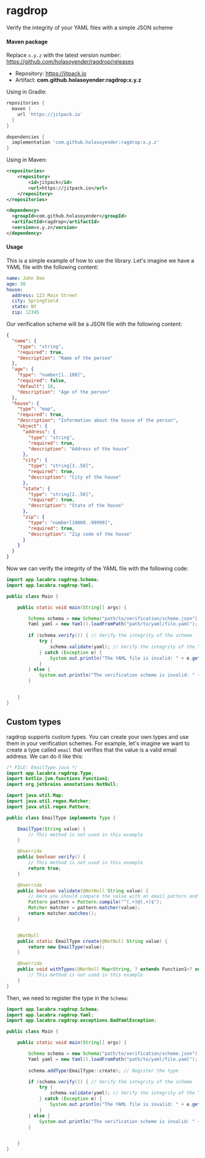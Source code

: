 # ragdrop
Verify the integrity of your YAML files with a simple JSON scheme

#### Maven package

Replace `x.y.z` with the latest version number: https://github.com/holasoyender/ragdrop/releases

* Repository: https://jitpack.io
* Artifact: **com.github.holasoyender:ragdrop:x.y.z**

Using in Gradle:
```gradle
repositories {
  maven {
    url 'https://jitpack.io'
  }
}

dependencies {
  implementation 'com.github.holasoyender:ragdrop:x.y.z'
}
```

Using in Maven:
```xml
<repositories>
    <repository>
        <id>jitpack</id>
        <url>https://jitpack.io</url>
    </repository>
</repositories>

<dependency>
  <groupId>com.github.holasoyender</groupId>
  <artifactId>ragdrop</artifactId>
  <version>x.y.z</version>
</dependency>
```

#### Usage

This is a simple example of how to use the library. Let's imagine we have a YAML file with the following content:

```yaml
name: John Doe
age: 30
house:
  address: 123 Main Street
  city: Springfield
  state: NY
  zip: 12345
```

Our verification scheme will be a JSON file with the following content:

```json
{
  "name": {
    "type": "string",
    "required": true,
    "description": "Name of the person"
  },
  "age": {
    "type": "number[1..100]",
    "required": false,
    "default": 18,
    "description": "Age of the person"
  },
  "house": {
    "type": "map",
    "required": true,
    "description": "Information about the house of the person",
    "object": {
      "address": {
        "type": "string",
        "required": true,
        "description": "Address of the house"
      },
      "city": {
        "type": "string[3..50]",
        "required": true,
        "description": "City of the house"
      },
      "state": {
        "type": "string[2..50]",
        "required": true,
        "description": "State of the house"
      },
      "zip": {
        "type": "number[10000..99999]",
        "required": true,
        "description": "Zip code of the house"
      }
    }
  }
}
```

Now we can verify the integrity of the YAML file with the following code:

```java
import app.lacabra.ragdrop.Schema;
import app.lacabra.ragdrop.Yaml;

public class Main {

    public static void main(String[] args) {

        Schema schema = new Schema("path/to/verification/scheme.json"); // Import the verification scheme
        Yaml yaml = new Yaml().loadFromPath("path/to/yaml/file.yaml"); // Import the YAML file
        
        if (schema.verify()) { // Verify the integrity of the scheme
            try {
                schema.validate(yaml); // Verify the integrity of the YAML file compared to the scheme
            } catch (Exception e) {
                System.out.println("The YAML file is invalid: " + e.getMessage());
            }
        } else {
            System.out.println("The verification scheme is invalid: " + schema.getErrorMessage());
        }


    }
}
```


## Custom types
ragdrop supports custom types. You can create your own types and use them in your verification schemes. For example, let's imagine we want to create a type called `email` that verifies that the value is a valid email address. We can do it like this:

```java
/* FILE: EmailType.java */
import app.lacabra.ragdrop.Type;
import kotlin.jvm.functions.Function1;
import org.jetbrains.annotations.NotNull;

import java.util.Map;
import java.util.regex.Matcher;
import java.util.regex.Pattern;

public class EmailType implements Type {

    EmailType(String value) {
        // This method is not used in this example
    }

    @Override
    public boolean verify() {
        // This method is not used in this example
        return true;
    }

    @Override
    public boolean validate(@NotNull String value) {
        // Here you should compare the value with an email pattern and return true if it matches
        Pattern pattern = Pattern.compile("^(.+)@(.+)$");
        Matcher matcher = pattern.matcher(value);
        return matcher.matches();
    }


    @NotNull
    public static EmailType create(@NotNull String value) {
        return new EmailType(value);
    }

    @Override
    public void withTypes(@NotNull Map<String, ? extends Function1<? super String, ? extends Type>> types) {
        // This method is not used in this example
    }
}
```

Then, we need to register the type in the `Schema`:

```java
import app.lacabra.ragdrop.Schema;
import app.lacabra.ragdrop.Yaml;
import app.lacabra.ragdrop.exceptions.BadYamlException;

public class Main {

    public static void main(String[] args) {

        Schema schema = new Schema("path/to/verification/scheme.json"); // Import the verification scheme
        Yaml yaml = new Yaml().loadFromPath("path/to/yaml/file.yaml"); // Import the YAML file
        
        schema.addType(EmailType::create); // Register the type

        if (schema.verify()) { // Verify the integrity of the scheme
            try {
                schema.validate(yaml); // Verify the integrity of the YAML file compared to the scheme
            } catch (Exception e) {
                System.out.println("The YAML file is invalid: " + e.getMessage());
            }
        } else {
            System.out.println("The verification scheme is invalid: " + schema.getErrorMessage());
        }


    }
}
```